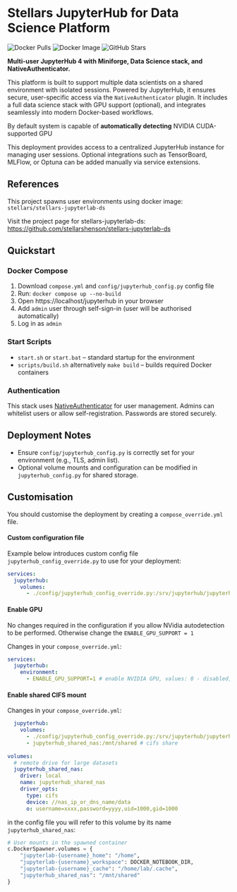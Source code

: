# Stellars JupyterHub for Data Science Platform
![Docker Pulls](https://img.shields.io/docker/pulls/stellars/stellars-jupyterhub-ds?style=flat-square)
![Docker Image](https://img.shields.io/docker/image-size/stellars/stellars-jupyterhub-ds/latest?style=flat-square)
![GitHub Stars](https://img.shields.io/github/stars/stellarshenson/stellars-jupyterhub-ds?style=flat-square)

**Multi-user JupyterHub 4 with Miniforge, Data Science stack, and NativeAuthenticator.**

This platform is built to support multiple data scientists on a shared environment with isolated sessions. Powered by JupyterHub, it ensures secure, user-specific access via the `NativeAuthenticator` plugin. It includes a full data science stack with GPU support (optional), and integrates seamlessly into modern Docker-based workflows.

By default system is capable of **automatically detecting** NVIDIA CUDA-supported GPU

This deployment provides access to a centralized JupyterHub instance for managing user sessions. Optional integrations such as TensorBoard, MLFlow, or Optuna can be added manually via service extensions.

## References

This project spawns user environments using docker image: `stellars/stellars-jupyterlab-ds`  

Visit the project page for stellars-jupyterlab-ds: https://github.com/stellarshenson/stellars-jupyterlab-ds

## Quickstart

### Docker Compose
1. Download `compose.yml` and `config/jupyterhub_config.py` config file
2. Run: `docker compose up --no-build`
3. Open https://localhost/jupyterhub in your browser 
4. Add `admin` user through self-sign-in (user will be authorised automatically)
5. Log in as `admin`

### Start Scripts
- `start.sh` or `start.bat` – standard startup for the environment
- `scripts/build.sh` alternatively `make build` – builds required Docker containers

### Authentication
This stack uses [NativeAuthenticator](https://github.com/jupyterhub/nativeauthenticator) for user management. Admins can whitelist users or allow self-registration. Passwords are stored securely.


## Deployment Notes

- Ensure `config/jupyterhub_config.py` is correctly set for your environment (e.g., TLS, admin list).
- Optional volume mounts and configuration can be modified in `jupyterhub_config.py` for shared storage.

## Customisation

You should customise the deployment by creating a `compose_override.yml` file.  

#### Custom configuration file
Example below introduces custom config file `jupyterhub_config_override.py` to use for your deployment:

```yaml
services:
  jupyterhub:
    volumes:
      - ./config/jupyterhub_config_override.py:/srv/jupyterhub/jupyterhub_config.py:ro # config file (read only)
```

#### Enable GPU

No changes required in the configuration if you allow NVidia autodetection to be performed.
Otherwise change the `ENABLE_GPU_SUPPORT = 1`

Changes in your `compose_override.yml`:
```yaml
services:
  jupyterhub:
    environment:
      - ENABLE_GPU_SUPPORT=1 # enable NVIDIA GPU, values: 0 - disabled, 1 - enabled, 2 - auto-detect
```

#### Enable shared CIFS mount

Changes in your `compose_override.yml`:
```yaml
  jupyterhub:
    volumes:
      - ./config/jupyterhub_config_override.py:/srv/jupyterhub/jupyterhub_config.py:ro # config file (read only)
      - jupyterhub_shared_nas:/mnt/shared # cifs share
    
volumes:
  # remote drive for large datasets
  jupyterhub_shared_nas:
    driver: local
    name: jupyterhub_shared_nas
    driver_opts:
      type: cifs
      device: //nas_ip_or_dns_name/data
      o: username=xxxx,password=yyyy,uid=1000,gid=1000
```

in the config file you will refer to this volume by its name `jupyterhub_shared_nas`:

```python
# User mounts in the spawned container
c.DockerSpawner.volumes = {
    "jupyterlab-{username}_home": "/home",
    "jupyterlab-{username}_workspace": DOCKER_NOTEBOOK_DIR,
    "jupyterlab-{username}_cache": "/home/lab/.cache",
    "jupyterhub_shared_nas": "/mnt/shared"
}
```

<!-- EOF -->
